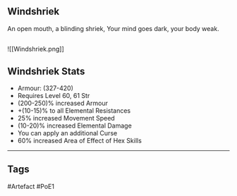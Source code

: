 ## Windshriek
An open mouth, a blinding shriek,
Your mind goes dark, your body weak.
##
![[Windshriek.png]]
## Windshriek Stats
- Armour: (327-420)
- Requires Level 60, 61 Str
- (200-250)% increased Armour
- +(10-15)% to all Elemental Resistances
- 25% increased Movement Speed
- (10-20)% increased Elemental Damage
- You can apply an additional Curse
- 60% increased Area of Effect of Hex Skills


---
## Tags
#Artefact
#PoE1